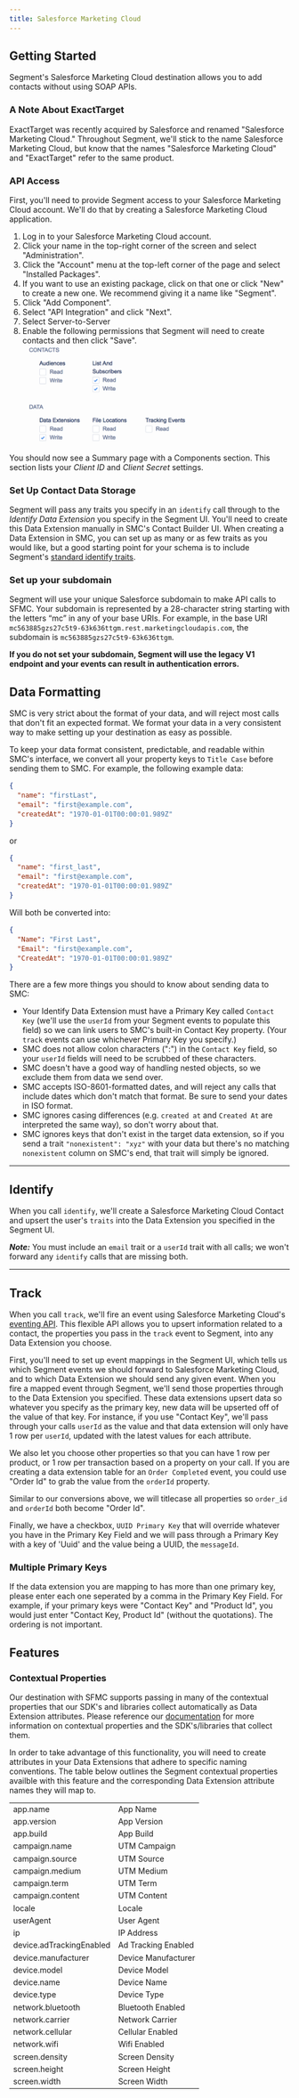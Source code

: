 ```yaml
---
title: Salesforce Marketing Cloud
---
```

## Getting Started

Segment's Salesforce Marketing Cloud destination allows you to add contacts without using SOAP APIs.

### A Note About ExactTarget

ExactTarget was recently acquired by Salesforce and renamed "Salesforce Marketing Cloud." Throughout Segment, we'll stick to the name Salesforce Marketing Cloud, but know that the names "Salesforce Marketing Cloud" and "ExactTarget" refer to the same product.

### API Access

First, you'll need to provide Segment access to your Salesforce Marketing Cloud account. We'll do that by creating a Salesforce Marketing Cloud application.

1. Log in to your Salesforce Marketing Cloud account.
1. Click your name in the top-right corner of the screen and select "Administration".
1. Click the "Account" menu at the top-left corner of the page and select "Installed Packages".
1. If you want to use an existing package, click on that one or click "New" to create a new one. We recommend giving it a name like "Segment".
1. Click "Add Component".
1. Select "API Integration" and click "Next".
1. Select Server-to-Server
1. Enable the following permissions that Segment will need to create contacts and then click "Save".
![](images/add_api_integration_permissions.png)

You should now see a Summary page with a Components section. This section lists your _Client ID_ and _Client Secret_ settings.

### Set Up Contact Data Storage

Segment will pass any traits you specify in an `identify` call through to the *Identify Data Extension* you specify in the Segment UI. You'll need to create this Data Extension manually in SMC's Contact Builder UI. When creating a Data Extension in SMC, you can set up as many or as few traits as you would like, but a good starting point for your schema is to include Segment's [standard identify traits][].

### Set up your subdomain
Segment will use your unique Salesforce subdomain to make API calls to SFMC. Your subdomain is represented by a 28-character string starting with the letters “mc” in any of your base URIs. For example, in the base URI `mc563885gzs27c5t9-63k636ttgm.rest.marketingcloudapis.com`, the subdomain is `mc563885gzs27c5t9-63k636ttgm`.

**If you do not set your subdomain, Segment will use the legacy V1 endpoint and your events can result in authentication errors.**

## Data Formatting

SMC is very strict about the format of your data, and will reject most calls that don't fit an expected format. We format your data in a very consistent way to make setting up your destination as easy as possible.

To keep your data format consistent, predictable, and readable within SMC's interface, we convert all your property keys to `Title Case` before sending them to SMC. For example, the following example data:

```json
{
  "name": "firstLast",
  "email": "first@example.com",
  "createdAt": "1970-01-01T00:00:01.989Z"
}
```

or

```json
{
  "name": "first_last",
  "email": "first@example.com",
  "createdAt": "1970-01-01T00:00:01.989Z"
}
```

Will both be converted into:

```json
{
  "Name": "First Last",
  "Email": "first@example.com",
  "CreatedAt": "1970-01-01T00:00:01.989Z"
}
```

There are a few more things you should to know about sending data to SMC:

- Your Identify Data Extension must have a Primary Key called `Contact Key` (we'll use the `userId` from your Segment events to populate this field) so we can link users to SMC's built-in Contact Key property. (Your `track` events can use whichever Primary Key you specify.)
- SMC does not allow colon characters (":") in the `Contact Key` field, so your `userId` fields will need to be scrubbed of these characters.
- SMC doesn't have a good way of handling nested objects, so we exclude them from data we send over.
- SMC accepts ISO-8601-formatted dates, and will reject any calls that include dates which don't match that format. Be sure to send your dates in ISO format.
- SMC ignores casing differences (e.g. `created at` and `Created At` are interpreted the same way), so don't worry about that.
- SMC ignores keys that don't exist in the target data extension, so if you send a trait `"nonexistent": "xyz"` with your data but there's no matching `nonexistent` column on SMC's end, that trait will simply be ignored.

- - -

## Identify

When you call `identify`, we'll create a Salesforce Marketing Cloud Contact and upsert the user's `traits` into the Data Extension you specified in the Segment UI.

**_Note:_** You must include an `email` trait or a `userId` trait with all calls; we won't forward any `identify` calls that are missing both.

- - -

## Track

When you call `track`, we'll fire an event using Salesforce Marketing Cloud's [eventing API](https://developer.salesforce.com/docs/atlas.en-us.mc-apis.meta/mc-apis/putDataExtensionRowByKey.htm). This flexible API allows you to upsert information related to a contact, the properties you pass in the `track` event to Segment, into any Data Extension you choose.

First, you'll need to set up event mappings in the Segment UI, which tells us which Segment events we should forward to Salesforce Marketing Cloud, and to which Data Extension we should send any given event. When you fire a mapped event through Segment, we'll send those properties through to the Data Extension you specified. These data extensions upsert data so whatever you specify as the primary key, new data will be upserted off of the value of that key. For instance, if you use "Contact Key", we'll pass through your calls `userId` as the value and that data extension will only have 1 row per `userId`, updated with the latest values for each attribute.

We also let you choose other properties so that you can have 1 row per product, or 1 row per transaction based on a property on your call. If you are creating a data extension table for an `Order Completed` event, you could use "Order Id" to grab the value from the `orderId` property.

Similar to our conversions above, we will titlecase all properties so `order_id` and `orderId` both become "Order Id".

Finally, we have a checkbox, `UUID Primary Key` that will override whatever you have in the Primary Key Field and we will pass through a Primary Key with a key of 'Uuid' and the value being a UUID, the `messageId`.

### Multiple Primary Keys

If the data extension you are mapping to has more than one primary key, please enter each one seperated by a comma in the Primary Key Field. For example, if your primary keys were "Contact Key" and "Product Id", you would just enter "Contact Key, Product Id" (without the quotations). The ordering is not important.

## Features

### Contextual Properties

Our destination with SFMC supports passing in many of the contextual properties that our SDK's and libraries collect automatically as Data Extension attributes. Please reference our [documentation](https://segment.com/docs/spec/common/#context) for more information on contextual properties and the SDK's/libraries that collect them.

In order to take advantage of this functionality, you will need to create attributes in your Data Extensions that adhere to specific naming conventions. The table below outlines the Segment contextual properties availble with this feature and the corresponding Data Extension attribute names they will map to.

<table>
  <tr>
      <td>app.name</td>
      <td>App Name</td>
  </tr>
  <tr>
      <td>app.version</td>
      <td>App Version</td>
  </tr>
  <tr>
      <td>app.build</td>
      <td>App Build</td>
  </tr>
  <tr>
      <td>campaign.name</td>
      <td>UTM Campaign</td>
  </tr>
  <tr>
      <td>campaign.source</td>
      <td>UTM Source</td>
  </tr>
  <tr>
      <td>campaign.medium</td>
      <td>UTM Medium</td>
  </tr>
  <tr>
      <td>campaign.term</td>
      <td>UTM Term</td>
  </tr>
  <tr>
      <td>campaign.content</td>
      <td>UTM Content</td>
  </tr>
  <tr>
      <td>locale</td>
      <td>Locale</td>
  </tr>
  <tr>
      <td>userAgent</td>
      <td>User Agent</td>
  </tr>
  <tr>
      <td>ip</td>
      <td>IP Address</td>
  </tr>
  <tr>
      <td>device.adTrackingEnabled</td>
      <td>Ad Tracking Enabled</td>
  </tr>
  <tr>
      <td>device.manufacturer</td>
      <td>Device Manufacturer</td>
  </tr>
  <tr>
      <td>device.model</td>
      <td>Device Model</td>
  </tr>
  <tr>
      <td>device.name</td>
      <td>Device Name</td>
  </tr>
  <tr>
      <td>device.type</td>
      <td>Device Type</td>
  </tr>
  <tr>
      <td>network.bluetooth</td>
      <td>Bluetooth Enabled</td>
  </tr>
  <tr>
      <td>network.carrier</td>
      <td>Network Carrier</td>
  </tr>
  <tr>
      <td>network.cellular</td>
      <td>Cellular Enabled</td>
  </tr>
  <tr>
      <td>network.wifi</td>
      <td>Wifi Enabled</td>
  </tr>
  <tr>
      <td>screen.density</td>
      <td>Screen Density</td>
  </tr>
  <tr>
      <td>screen.height</td>
      <td>Screen Height</td>
  </tr>
  <tr>
      <td>screen.width</td>
      <td>Screen Width</td>
  </tr>
</table>

<!-- Links -->

[app-center]: https://appcenter-auth.exacttargetapps.com/
[app center - permissions]: /docs/integrations/salesforce-marketing-cloud/images/new_app-3_data_access.png
[app center - summary]: /docs/integrations/salesforce-marketing-cloud/images/new_app-4_summary.png
[eventing API]: https://code.exacttarget.com/apis-sdks/rest-api/v1/hub/data-events/putDataExtensionRowByKeyAsync.html
[standard identify traits]: https://segment.com/docs/spec/identify/#traits

